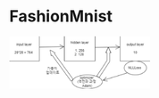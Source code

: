 # FashionMnist

<img src="https://github.com/syoung7388/FashionMnist/blob/main/modeling.PNG" width="50%" height="50%">
 
